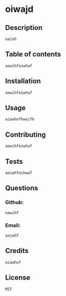 
  # oiwajd
    
  ## Description
    oaioh
  ## Table of contents
    aowihfoiwhaf
    
    
    
    
  ## Installation
    aowihfoiwhaf
    
    
    
    
  ## Usage
    aiowhofhwoifh
  ## Contributing
    aowihfoiwhaf
    
    
    
    
  ## Tests
    aoiwhfoihwaf
  ## Questions
  ###  Github: 
    oawihf
  ###  Email: 
    aoiwhf
  ## Credits
    oiawhof
  ## License
    MIT
